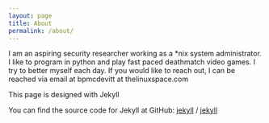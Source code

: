```yaml
---
layout: page
title: About
permalink: /about/
---
```


I am an aspiring security researcher working as a *nix system administrator. I like to program in python and play fast paced deathmatch video games. I try to better myself each day. If you would like to reach out, I can be reached via email at bpmcdevitt at thelinuxspace.com

This page is designed with Jekyll

You can find the source code for Jekyll at GitHub:
[jekyll][jekyll-organization] /
[jekyll](https://github.com/jekyll/jekyll)

[jekyll-organization]: https://github.com/jekyll
